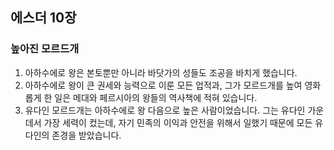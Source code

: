 ## 에스더 10장

### 높아진 모르드개
1. 아하수에로 왕은 본토뿐만 아니라 바닷가의 성들도 조공을 바치게 했습니다.
2. 아하수에로 왕이 큰 권세와 능력으로 이룬 모든 업적과, 그가 모르드개를 높여 영화롭게 한 일은 메대와 페르시아의 왕들의 역사책에 적혀 있습니다.
3. 유다인 모르드개는 아하수에로 왕 다음으로 높은 사람이었습니다. 그는 유다인 가운데서 가장 세력이 컸는데, 자기 민족의 이익과 안전을 위해서 일했기 때문에 모든 유다인의 존경을 받았습니다.